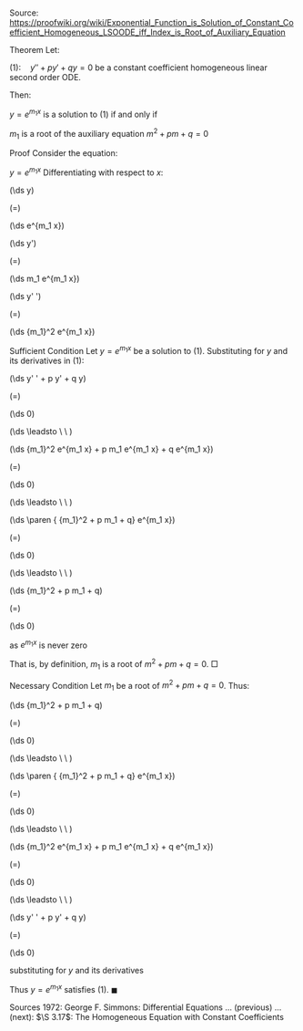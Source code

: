 # 

Source: https://proofwiki.org/wiki/Exponential_Function_is_Solution_of_Constant_Coefficient_Homogeneous_LSOODE_iff_Index_is_Root_of_Auxiliary_Equation



Theorem
Let:

$(1): \quad y' ' + p y' + q y = 0$
be a constant coefficient homogeneous linear second order ODE.

Then:

$y = e^{m_1 x}$ is a solution to $(1)$
if and only if

$m_1$ is a root of the auxiliary equation $m^2 + p m + q = 0$


Proof
Consider the equation:

$y = e^{m_1 x}$
Differentiating with respect to $x$:














\(\ds y\)

\(=\)







\(\ds e^{m_1 x}\)




















\(\ds y'\)

\(=\)







\(\ds m_1 e^{m_1 x}\)




















\(\ds y' '\)

\(=\)







\(\ds {m_1}^2 e^{m_1 x}\)











Sufficient Condition
Let $y = e^{m_1 x}$ be a solution to $(1)$.
Substituting for $y$ and its derivatives in $(1)$:














\(\ds y' ' + p y' + q y\)

\(=\)







\(\ds 0\)














\(\ds \leadsto \ \ \)





\(\ds {m_1}^2 e^{m_1 x} + p m_1 e^{m_1 x} + q e^{m_1 x}\)

\(=\)







\(\ds 0\)














\(\ds \leadsto \ \ \)





\(\ds \paren { {m_1}^2 + p m_1 + q} e^{m_1 x}\)

\(=\)







\(\ds 0\)














\(\ds \leadsto \ \ \)





\(\ds {m_1}^2 + p m_1 + q\)

\(=\)







\(\ds 0\)





as $e^{m_1 x}$ is never zero



That is, by definition, $m_1$ is a root of $m^2 + p m + q = 0$.
$\Box$


Necessary Condition
Let $m_1$ be a root of $m^2 + p m + q = 0$.
Thus:














\(\ds {m_1}^2 + p m_1 + q\)

\(=\)







\(\ds 0\)














\(\ds \leadsto \ \ \)





\(\ds \paren { {m_1}^2 + p m_1 + q} e^{m_1 x}\)

\(=\)







\(\ds 0\)














\(\ds \leadsto \ \ \)





\(\ds {m_1}^2 e^{m_1 x} + p m_1 e^{m_1 x} + q e^{m_1 x}\)

\(=\)







\(\ds 0\)














\(\ds \leadsto \ \ \)





\(\ds y' ' + p y' + q y\)

\(=\)







\(\ds 0\)





substituting for $y$ and its derivatives



Thus $y = e^{m_1 x}$ satisfies $(1)$.
$\blacksquare$


Sources
1972: George F. Simmons: Differential Equations ... (previous) ... (next): $\S 3.17$: The Homogeneous Equation with Constant Coefficients




